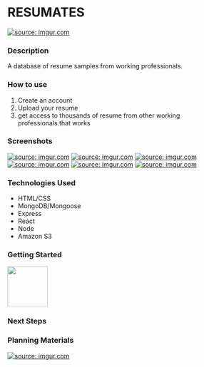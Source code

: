 # RESUMATES
<a href="https://imgur.com/S3DyuaD"><img src="https://i.imgur.com/S3DyuaD.jpg" title="source: imgur.com" /></a>
### Description 
A database of resume samples from working professionals.

### How to use
1. Create an account
2. Upload your resume
3. get access to thousands of resume from other working  professionals.that works


### Screenshots
<a href="https://imgur.com/v5ZCTz4"><img src="https://i.imgur.com/v5ZCTz4m.png" title="source: imgur.com" /></a>
<a href="https://imgur.com/rX7qb1J"><img src="https://i.imgur.com/rX7qb1Jm.png" title="source: imgur.com" /></a>
<a href="https://imgur.com/xChTSJN"><img src="https://i.imgur.com/xChTSJNm.png" title="source: imgur.com" /></a>
<a href="https://imgur.com/rX7qb1J"><img src="https://i.imgur.com/rX7qb1Jm.png" title="source: imgur.com" /></a>
<a href="https://imgur.com/0uJ7vlS"><img src="https://i.imgur.com/0uJ7vlSm.png" title="source: imgur.com" /></a>
<a href="https://imgur.com/I5HbZOo"><img src="https://i.imgur.com/I5HbZOom.png" title="source: imgur.com" /></a>

### Technologies Used
- HTML/CSS
- MongoDB/Mongoose
- Express
- React
- Node
- Amazon S3

### Getting Started 

[<img src="https://www.pngfind.com/pngs/m/201-2017441_review-with-video-icon-start-icon-blue-png.png" width="90"/>](https://github.com/user/repository/subscription)

### Next Steps

### Planning Materials
<a href="https://imgur.com/UHlN1kn"><img src="https://i.imgur.com/UHlN1kn.jpg" title="source: imgur.com" /></a>